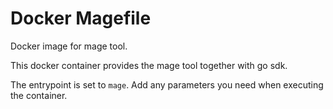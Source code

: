 # Docker Magefile

Docker image for mage tool.

This docker container provides the mage tool together with go sdk.

The entrypoint is set to `mage`. Add any parameters you need when executing the container.